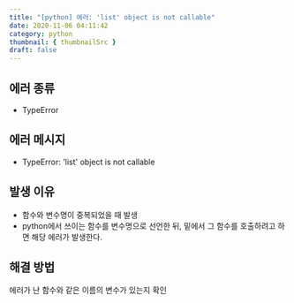 ```yaml
---
title: "[python] 에러: 'list' object is not callable"
date: 2020-11-06 04:11:42
category: python
thumbnail: { thumbnailSrc }
draft: false
---
```


## 에러 종류

- TypeError

## 에러 메시지
- TypeError: 'list' object is not callable


## 발생 이유

- 함수와 변수명이 중복되었을 때 발생
- python에서 쓰이는 함수를 변수명으로 선언한 뒤, 밑에서 그 함수를 호출하려고 하면 해당 에러가 발생한다.


## 해결 방법

에러가 난 함수와 같은 이름의 변수가 있는지 확인

#